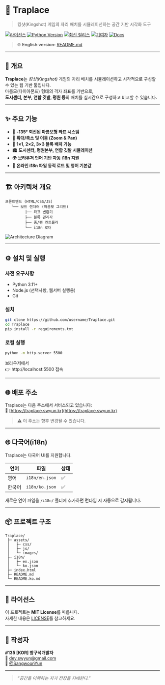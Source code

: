 # 🎯 Traplace
> 킹샷(Kingshot) 게임의 자리 배치를 시뮬레이션하는 공간 기반 시각화 도구

[![라이선스](https://img.shields.io/github/license/username/Traplace.svg)](LICENSE)
[![Python Version](https://img.shields.io/badge/python-3.11+-blue.svg)]()
[![최신 릴리스](https://img.shields.io/github/v/release/username/Traplace?include_prereleases&sort=semver)](https://github.com/username/Traplace/releases)
[![기여자](https://img.shields.io/github/contributors/username/Traplace.svg)]()
[![Docs](https://img.shields.io/badge/문서-available-brightgreen.svg)]()

> 🌐 **English version:** [README.md](README.md)

---

## 🧭 개요
**Traplace**는 *킹샷(Kingshot)* 게임의 자리 배치를 시뮬레이션하고 시각적으로 구성할 수 있는 웹 기반 툴입니다.  
마름모(다이아몬드) 형태의 격자 좌표를 기반으로,  
**도시센터, 본부, 연합 깃발, 평원 등**의 배치를 실시간으로 구성하고 비교할 수 있습니다.

---

## ✨ 주요 기능
- 🧱 **-135° 회전된 마름모형 좌표 시스템**
- 🧭 **확대/축소 및 이동 (Zoom & Pan)**
- 🧩 **1×1, 2×2, 3×3 블록 배치 기능**
- 🏙️ **도시센터, 평원본부, 연합 깃발 시뮬레이션**
- 🌍 **브라우저 언어 기반 자동 i18n 지원**
- 💾 **온라인 i18n 파일 동적 로드 및 영어 기본값**

---

## 🏗️ 아키텍처 개요

```
프론트엔드 (HTML/CSS/JS)
   └── 보드 렌더러 (마름모 그리드)
         ├── 좌표 변환기
         ├── 블록 관리자
         ├── 줌/팬 컨트롤러
         └── i18n 로더
```

![Architecture Diagram](docs/architecture.png)

---

## ⚙️ 설치 및 실행

### 사전 요구사항
- Python 3.11+
- Node.js (선택사항, 웹서버 실행용)
- Git

### 설치
```bash
git clone https://github.com/username/Traplace.git
cd Traplace
pip install -r requirements.txt
```

### 로컬 실행
```bash
python -m http.server 5500
```

브라우저에서  
👉 http://localhost:5500 접속

---

## 🌐 배포 주소
Traplace는 다음 주소에서 서비스되고 있습니다:  
🔗 [https://traplace.swyun.kr](https://traplace.swyun.kr)

> ⚠️ 이 주소는 향후 변경될 수 있습니다.

---

## 🌐 다국어(i18n)
Traplace는 다국어 UI를 지원합니다.

| 언어 | 파일 | 상태 |
|------|------|------|
| 영어 | `i18n/en.json` | ✅ |
| 한국어 | `i18n/ko.json` | ✅ |

새로운 언어 파일을 `/i18n/` 폴더에 추가하면 런타임 시 자동으로 감지됩니다.

---

## 📦 프로젝트 구조
```
Traplace/
 ├─ assets/
 │   ├─ css/
 │   ├─ js/
 │   └─ images/
 ├─ i18n/
 │   ├─ en.json
 │   └─ ko.json
 ├─ index.html
 ├─ README.md
 └─ README.ko.md
```

---

## 🧾 라이선스
이 프로젝트는 **MIT License**를 따릅니다.  
자세한 내용은 [LICENSE](LICENSE)를 참고하세요.

---

## 👤 작성자
**#135 [KOR] 방구석개발자**  
📧 dev.swyun@gmail.com  
🐙 [@SangwoonYun](https://github.com/SangwoonYun)

---

> _“공간을 이해하는 자가 전장을 지배한다.”_
